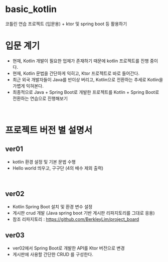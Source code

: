 # basic_kotlin
코틀린 연습 프로젝트 (입문용) + ktor 및 spring boot 등 활용하기

# 입문 계기
- 현재, Kotlin 개발이 필요한 업체가 존재하기 때문에 kotlin 프로젝트를 진행 중이다.
- 현재, Kotlin 문법을 간단하게 익히고, Ktor 프로젝트로 바로 들어간다.
- 최근 외국 개발자들이 Java를 반이상 버리고, Kotlin으로 전환하는 추세로 Kotlin을 가볍게 익혀본다.
- 최종적으로 Java + Spring Boot로 개발한 프로젝트를 Kotlin + Spring Boot로 전환하는 연습으로 진행해보기
<br/>

# 프로젝트 버전 별 설명서

## ver01
- kotlin 환경 설정 및 기본 문법 수행
- Hello world 띄우고, 구구단 (4의 배수 제외 출력)
<br/>

## ver02
- Kotlin Spring Boot 설치 및 환경 변수 설정
- 게시판 crud 개발 (Java spring boot 기반 게시판 리파지토리를 그대로 응용)
- 참조 리파지토리 : https://github.com/BerkleyLim/project_board

## ver03
- ver02에서 Spring Boot로 개발한 API를 Ktor 버전으로 변경
- 게시판에 사용할 간단한 CRUD 를 구성한다.